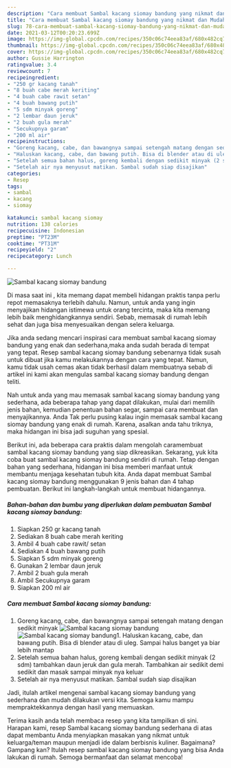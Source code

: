 ```yaml
---
description: "Cara membuat Sambal kacang siomay bandung yang nikmat dan Mudah Dibuat"
title: "Cara membuat Sambal kacang siomay bandung yang nikmat dan Mudah Dibuat"
slug: 78-cara-membuat-sambal-kacang-siomay-bandung-yang-nikmat-dan-mudah-dibuat
date: 2021-03-12T00:20:23.699Z
image: https://img-global.cpcdn.com/recipes/350c06c74eea83af/680x482cq70/sambal-kacang-siomay-bandung-foto-resep-utama.jpg
thumbnail: https://img-global.cpcdn.com/recipes/350c06c74eea83af/680x482cq70/sambal-kacang-siomay-bandung-foto-resep-utama.jpg
cover: https://img-global.cpcdn.com/recipes/350c06c74eea83af/680x482cq70/sambal-kacang-siomay-bandung-foto-resep-utama.jpg
author: Gussie Harrington
ratingvalue: 3.4
reviewcount: 7
recipeingredient:
- "250 gr kacang tanah"
- "8 buah cabe merah keriting"
- "4 buah cabe rawit setan"
- "4 buah bawang putih"
- "5 sdm minyak goreng"
- "2 lembar daun jeruk"
- "2 buah gula merah"
- "Secukupnya garam"
- "200 ml air"
recipeinstructions:
- "Goreng kacang, cabe, dan bawangnya sampai setengah matang dengan sedikit minyak"
- "Haluskan kacang, cabe, dan bawang putih. Bisa di blender atau di uleg. Sampai halus banget ya biar lebih mantap"
- "Setelah semua bahan halus, goreng kembali dengan sedikit minyak (2 sdm) tambahkan daun jeruk dan gula merah. Tambahkan air sedikit demi sedikit dan masak sampai minyak nya keluar"
- "Setelah air nya menyusut matikan. Sambal sudah siap disajikan"
categories:
- Resep
tags:
- sambal
- kacang
- siomay

katakunci: sambal kacang siomay 
nutrition: 138 calories
recipecuisine: Indonesian
preptime: "PT23M"
cooktime: "PT31M"
recipeyield: "2"
recipecategory: Lunch

---
```



![Sambal kacang siomay bandung](https://img-global.cpcdn.com/recipes/350c06c74eea83af/680x482cq70/sambal-kacang-siomay-bandung-foto-resep-utama.jpg)

Di masa  saat ini , kita memang dapat membeli hidangan praktis tanpa perlu repot memasaknya terlebih dahulu. Namun, untuk anda yang ingin menyajikan hidangan istimewa untuk orang tercinta, maka kita memang lebih baik menghidangkannya sendiri. Sebab, memasak di rumah lebih sehat dan juga bisa menyesuaikan dengan selera keluarga.

Jika anda sedang mencari inspirasi cara membuat sambal kacang siomay bandung yang enak dan sederhana,maka anda sudah berada di tempat yang tepat. Resep sambal kacang siomay bandung  sebenarnya tidak susah untuk dibuat jika kamu melakukannya dengan cara yang tepat. Namun, kamu tidak usah cemas akan tidak berhasil dalam membuatnya 
sebab di artikel ini kami akan mengulas sambal kacang siomay bandung dengan teliti.  



Nah untuk anda yang mau memasak sambal kacang siomay bandung yang sederhana, ada beberapa tahap yang dapat dilakukan, mulai dari memilih jenis bahan, kemudian penentuan bahan segar, sampai cara membuat dan menyajikannya. Anda Tak perlu pusing kalau ingin memasak sambal kacang siomay bandung yang enak di rumah. Karena, asalkan anda  tahu triknya, maka hidangan ini bisa jadi suguhan yang spesial.

Berikut ini, ada beberapa cara praktis  dalam mengolah caramembuat sambal kacang siomay bandung yang siap dikreasikan. Sekarang, yuk kita coba buat sambal kacang siomay bandung sendiri di rumah. Tetap dengan bahan yang sederhana, hidangan ini bisa memberi manfaat untuk membantu menjaga kesehatan tubuh kita. Anda dapat membuat Sambal kacang siomay bandung menggunakan 9 jenis bahan dan 4 tahap pembuatan. Berikut ini langkah-langkah untuk membuat hidangannya.

<!--inarticleads1-->

##### Bahan-bahan dan bumbu yang diperlukan dalam pembuatan Sambal kacang siomay bandung:

1. Siapkan 250 gr kacang tanah
1. Sediakan 8 buah cabe merah keriting
1. Ambil 4 buah cabe rawit/ setan
1. Sediakan 4 buah bawang putih
1. Siapkan 5 sdm minyak goreng
1. Gunakan 2 lembar daun jeruk
1. Ambil 2 buah gula merah
1. Ambil Secukupnya garam
1. Siapkan 200 ml air




<!--inarticleads2-->

##### Cara membuat Sambal kacang siomay bandung:

1. Goreng kacang, cabe, dan bawangnya sampai setengah matang dengan sedikit minyak
<img src="https://img-global.cpcdn.com/steps/6824abd0f3aaf5a5/160x128cq70/sambal-kacang-siomay-bandung-langkah-memasak-1-foto.jpg" alt="Sambal kacang siomay bandung"><img src="https://img-global.cpcdn.com/steps/4c116c98ed2fe22d/160x128cq70/sambal-kacang-siomay-bandung-langkah-memasak-1-foto.jpg" alt="Sambal kacang siomay bandung">1. Haluskan kacang, cabe, dan bawang putih. Bisa di blender atau di uleg. Sampai halus banget ya biar lebih mantap
1. Setelah semua bahan halus, goreng kembali dengan sedikit minyak (2 sdm) tambahkan daun jeruk dan gula merah. Tambahkan air sedikit demi sedikit dan masak sampai minyak nya keluar
1. Setelah air nya menyusut matikan. Sambal sudah siap disajikan




Jadi, itulah artikel mengenai  sambal kacang siomay bandung  yang sederhana dan mudah dilakukan versi kita. Semoga kamu mampu mempraktekkannya dengan hasil yang memuaskan. 

Terima kasih anda telah membaca resep yang kita tampilkan di sini. Harapan kami, resep  Sambal kacang siomay bandung sederhana di atas dapat membantu Anda menyiapkan masakan yang nikmat untuk keluarga/teman maupun menjadi ide dalam berbisnis kuliner. Bagaimana? Gampang kan? Itulah resep sambal kacang siomay bandung yang bisa Anda lakukan di rumah. Semoga bermanfaat dan selamat mencoba!

